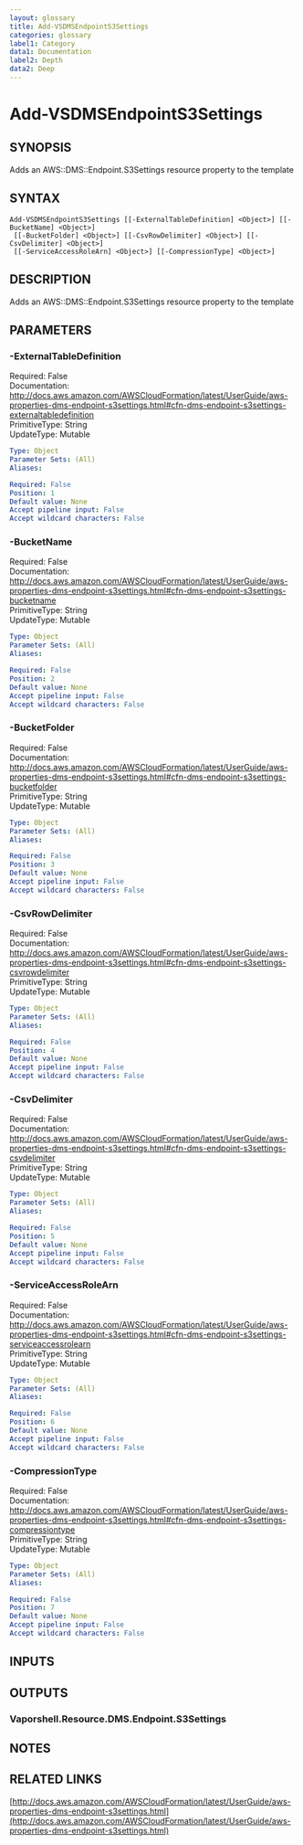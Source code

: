 ```yaml
---
layout: glossary
title: Add-VSDMSEndpointS3Settings
categories: glossary
label1: Category
data1: Documentation
label2: Depth
data2: Deep
---
```


# Add-VSDMSEndpointS3Settings

## SYNOPSIS
Adds an AWS::DMS::Endpoint.S3Settings resource property to the template

## SYNTAX

```
Add-VSDMSEndpointS3Settings [[-ExternalTableDefinition] <Object>] [[-BucketName] <Object>]
 [[-BucketFolder] <Object>] [[-CsvRowDelimiter] <Object>] [[-CsvDelimiter] <Object>]
 [[-ServiceAccessRoleArn] <Object>] [[-CompressionType] <Object>]
```

## DESCRIPTION
Adds an AWS::DMS::Endpoint.S3Settings resource property to the template

## PARAMETERS

### -ExternalTableDefinition
Required: False    
Documentation: http://docs.aws.amazon.com/AWSCloudFormation/latest/UserGuide/aws-properties-dms-endpoint-s3settings.html#cfn-dms-endpoint-s3settings-externaltabledefinition    
PrimitiveType: String    
UpdateType: Mutable

```yaml
Type: Object
Parameter Sets: (All)
Aliases: 

Required: False
Position: 1
Default value: None
Accept pipeline input: False
Accept wildcard characters: False
```

### -BucketName
Required: False    
Documentation: http://docs.aws.amazon.com/AWSCloudFormation/latest/UserGuide/aws-properties-dms-endpoint-s3settings.html#cfn-dms-endpoint-s3settings-bucketname    
PrimitiveType: String    
UpdateType: Mutable

```yaml
Type: Object
Parameter Sets: (All)
Aliases: 

Required: False
Position: 2
Default value: None
Accept pipeline input: False
Accept wildcard characters: False
```

### -BucketFolder
Required: False    
Documentation: http://docs.aws.amazon.com/AWSCloudFormation/latest/UserGuide/aws-properties-dms-endpoint-s3settings.html#cfn-dms-endpoint-s3settings-bucketfolder    
PrimitiveType: String    
UpdateType: Mutable

```yaml
Type: Object
Parameter Sets: (All)
Aliases: 

Required: False
Position: 3
Default value: None
Accept pipeline input: False
Accept wildcard characters: False
```

### -CsvRowDelimiter
Required: False    
Documentation: http://docs.aws.amazon.com/AWSCloudFormation/latest/UserGuide/aws-properties-dms-endpoint-s3settings.html#cfn-dms-endpoint-s3settings-csvrowdelimiter    
PrimitiveType: String    
UpdateType: Mutable

```yaml
Type: Object
Parameter Sets: (All)
Aliases: 

Required: False
Position: 4
Default value: None
Accept pipeline input: False
Accept wildcard characters: False
```

### -CsvDelimiter
Required: False    
Documentation: http://docs.aws.amazon.com/AWSCloudFormation/latest/UserGuide/aws-properties-dms-endpoint-s3settings.html#cfn-dms-endpoint-s3settings-csvdelimiter    
PrimitiveType: String    
UpdateType: Mutable

```yaml
Type: Object
Parameter Sets: (All)
Aliases: 

Required: False
Position: 5
Default value: None
Accept pipeline input: False
Accept wildcard characters: False
```

### -ServiceAccessRoleArn
Required: False    
Documentation: http://docs.aws.amazon.com/AWSCloudFormation/latest/UserGuide/aws-properties-dms-endpoint-s3settings.html#cfn-dms-endpoint-s3settings-serviceaccessrolearn    
PrimitiveType: String    
UpdateType: Mutable

```yaml
Type: Object
Parameter Sets: (All)
Aliases: 

Required: False
Position: 6
Default value: None
Accept pipeline input: False
Accept wildcard characters: False
```

### -CompressionType
Required: False    
Documentation: http://docs.aws.amazon.com/AWSCloudFormation/latest/UserGuide/aws-properties-dms-endpoint-s3settings.html#cfn-dms-endpoint-s3settings-compressiontype    
PrimitiveType: String    
UpdateType: Mutable

```yaml
Type: Object
Parameter Sets: (All)
Aliases: 

Required: False
Position: 7
Default value: None
Accept pipeline input: False
Accept wildcard characters: False
```

## INPUTS

## OUTPUTS

### Vaporshell.Resource.DMS.Endpoint.S3Settings

## NOTES

## RELATED LINKS

[http://docs.aws.amazon.com/AWSCloudFormation/latest/UserGuide/aws-properties-dms-endpoint-s3settings.html](http://docs.aws.amazon.com/AWSCloudFormation/latest/UserGuide/aws-properties-dms-endpoint-s3settings.html)

